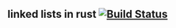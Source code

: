 ## linked lists in rust [![Build Status](https://travis-ci.org/jaemk/rust-linkedlists.svg?branch=master)](https://travis-ci.org/jaemk/rust-linkedlists)

